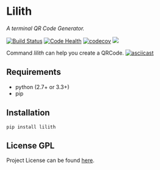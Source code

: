 # Lilith

_A terminal QR Code Generator._

[![Build Status](https://travis-ci.org/RitterHou/Lilith.svg?branch=master)](https://travis-ci.org/RitterHou/Lilith)
[![Code Health](https://landscape.io/github/RitterHou/Lilith/master/landscape.svg?style=flat)](https://landscape.io/github/RitterHou/Lilith/master)
[![codecov](https://codecov.io/gh/RitterHou/Lilith/branch/master/graph/badge.svg)](https://codecov.io/gh/RitterHou/Lilith)
[![](https://img.shields.io/badge/license-GPL-blue.svg)](https://github.com/RitterHou/Lilith/blob/master/LICENSE)

Command _lilith_ can help you create a QRCode.
[![asciicast](https://asciinema.org/a/bSI9XmBlvX1zsc99pkRQt6FIj.png)](https://asciinema.org/a/bSI9XmBlvX1zsc99pkRQt6FIj)

## Requirements

* python (2.7+ or 3.3+)
* pip

## Installation

    pip install lilith

## License GPL

Project License can be found [here](https://github.com/RitterHou/Lilith/blob/master/LICENSE).
